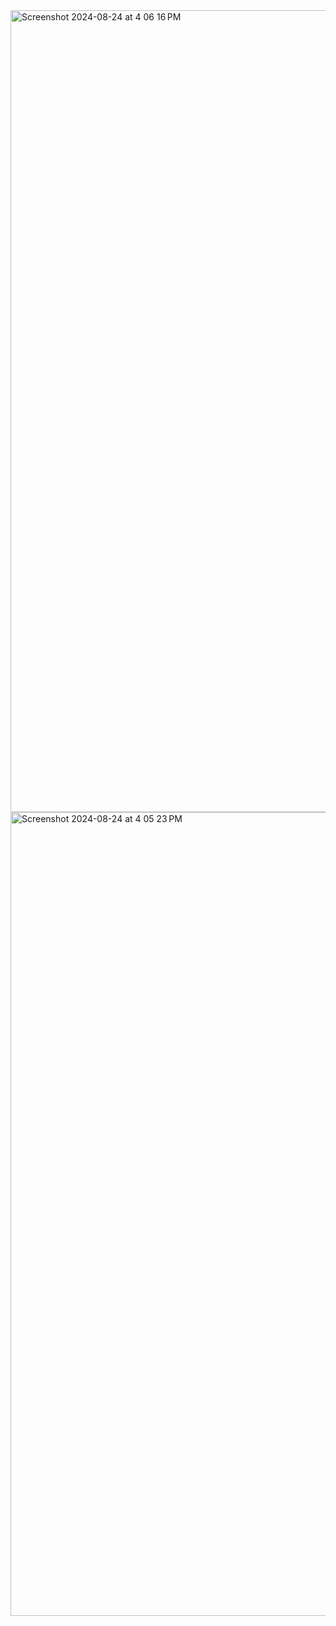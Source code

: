 <img width="1283" alt="Screenshot 2024-08-24 at 4 06 16 PM" src="https://github.com/user-attachments/assets/c4b68b35-560c-4eec-9140-86b6f14d15a7">
<img width="1286" alt="Screenshot 2024-08-24 at 4 05 23 PM" src="https://github.com/user-attachments/assets/2658c2ba-21b7-433a-85a4-e0cc205116c9">
